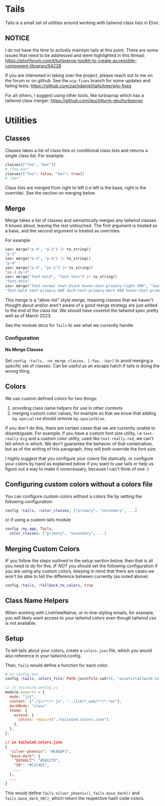# Tails

Tails is a small set of utilities around working with tailwind class lists in Elixir.

## NOTICE

I do not have the time to actively maintain tails at this point. There are some issues that need to be addressed and were highlighted in this thread:
https://elixirforum.com/t/turboprop-toolkit-to-create-accessible-component-libraries/64228

If you are interested in taking over the project, please reach out to me on the forum or on github. See the `wip-fixes` branch for some updates and failing tests: https://github.com/zachdaniel/tails/tree/wip-fixes

For all others, I suggest using other tools, like turboprop which has a tailwind class merger: https://github.com/leuchtturm-dev/turboprop

# Utilities

## Classes

Classes takes a list of class lists or conditional class lists and returns a single class list. For example:

```elixir
classes(["foo", "bar"])
# "foo bar"
classes(["foo": false, "bar": true])
# "bar"
```

Class lists are merged from right to left (i.e left is the base, right is the override). See the section on merging below

## Merge

Merge takes a list of classes and semantically merges any tailwind classes it knows about, leaving the rest untouched. The first argument is treated as a base, and the second argument is treated as overrides.

For example

```elixir
iex> merge("p-4", "p-2") |> to_string()
"p-2"
iex> merge("p-2", "p-4") |> to_string()
"p-4"
iex> merge("p-4", "px-2") |> to_string()
"px-2 py-4"
iex> merge("font-bold", "font-thin") |> to_string()
"font-thin"
iex> merge("font-normal text-black hover:text-primary-light-300", "text-primary-600 dark:text-primary-dark-400 font-bold") |> to_string()
"font-bold text-primary-600 dark:text-primary-dark-400 hover:text-primary-light-300"
```

This merge is a "allow-list" style merge, meaning classes that we haven't thought about and/or aren't aware of a good merge strategy are just added to the end of the class list. We should have covered the tailwind spec pretty well as of March 2023.

See the module docs for `Tails` to see what we currently handle

### Configuration

#### No Merge Classes

Set `config :tails, :no_merge_classes, [:foo, :bar]` to avoid merging a specific set of classes. Can be useful as an escape hatch if tails is doing the wrong thing.

## Colors

We use custom defined colors for two things:

1. providing class name helpers for use in other contexts
2. merging custom color values, for example so that we know that adding `bg-specialred` should remove `bg-specialblue`.

If you _don't_ do this, there are certain cases that we are currently unable to disambiguate. For example, if you have a custom font size utility, i.e `text-really-big` and a custom color utility, used like `text-really-red`, we can't tell which is which. We don't guarantee the behavior of that combination, but as of the writing of this paragraph, they will both override the font size.

I highly suggest that you configure your colors file statically, or configure your colors by hand as explained below if you want to use tails _or_ help us figure out a way to make it unnecessary, because I can't think of one :)

## Configuring custom colors without a colors file

You can configure custom colors without a colors file by setting the following configuration:

```elixir
config :tails, :color_classes, ["primary", "secondary", ...]
```

or if using a custom tails module

```elixir
config :my_app, Tails,
  color_classes: ["primary", "secondary", ...]
```

## Merging Custom Colors

_IF_ you follow the steps outlined in the setup section below, then that is all you need to do for this. _IF NOT_ you should set the following configuration if you are using any custom colors, keeping in mind that there are cases we won't be able to tell the difference between currently (as noted above).

```elixir
config :tails, :fallback_to_colors, true
```

## Class Name Helpers

When working with LiveViewNative, or in-line-styling emails, for example, you will likely want access to your tailwind colors even though tailwind css is not available.

## Setup

To tell tails about your colors, create a `colors.json` file, which you would also reference in your tailwind.config.

Then, `Tails` would define a function for each color.

```elixir
# in config.exs
config :tails, colors_file: Path.join(File.cwd!(), "assets/tailwind.colors.json")
```

```js
// in tailwind.config.js
module.exports = {
  mode: "jit",
  content: ["./js/**/*.js", "../lib/*_web/**/*.*ex"],
  darkMode: "class",
  theme: {
    extend: {
      colors: require("./tailwind.colors.json"),
    },
  },
};
```

```json
// in tailwind.colors.json
{
  "silver-phoenix": "#EAEBF3",
  "base-dark": {
    "DEFAULT": "#5E627D",
    "50": "#C2C4D1",
    ...
  },
  ...
}
```

This would define `Tails.silver_phoenix()`, `Tails.base_dark()` and `Tails.base_dark_50()`, which return the respective hash code colors.
